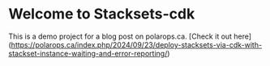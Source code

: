 # Welcome to Stacksets-cdk

This is a demo project for a blog post on polarops.ca. [Check it out here] (https://polarops.ca/index.php/2024/09/23/deploy-stacksets-via-cdk-with-stackset-instance-waiting-and-error-reporting/)
